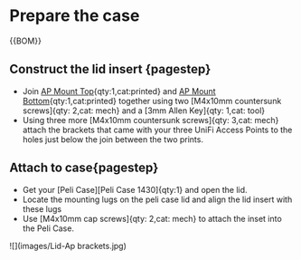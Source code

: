 # Prepare the case

{{BOM}}


## Construct the lid insert {pagestep}

* Join [AP Mount Top](fromstep){qty:1,cat:printed} and [AP Mount Bottom](fromstep){qty:1,cat:printed} together using two [M4x10mm countersunk screws]{qty: 2,cat: mech} and a [3mm Allen Key]{qty: 1,cat: tool}
* Using three more [M4x10mm countersunk screws]{qty: 3,cat: mech} attach the brackets that came with your three UniFi Access Points to the holes just below the join between the two prints.

## Attach to case{pagestep}

* Get your [Peli Case][Peli Case 1430]{qty:1} and open the lid.
* Locate the mounting lugs on the peli case lid and align the lid insert with these lugs
* Use [M4x10mm cap screws]{qty: 2,cat: mech} to attach the inset into the Peli Case.

![](images/Lid-Ap brackets.jpg)
